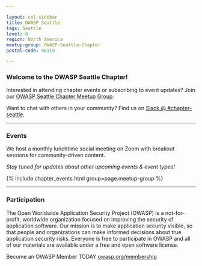```yaml
---

layout: col-sidebar
title: OWASP Seattle
tags: Seattle
level: 0
region: North America
meetup-group: OWASP-Seattle-Chapter
postal-code: 98119

---
```


### Welcome to the OWASP Seattle Chapter!

Interested in attending chapter events or subscribing to event updates? Join our [OWASP Seattle Chapter Meetup Group](https://www.meetup.com/OWASP-Seattle-Chapter/).

Want to chat with others in your community? 
Find us on [Slack @ #chapter-seattle](https://bit.ly/owasp-seattle-slack).

---
  
### Events

We host a monthly lunchtime social meeting on Zoom with breakout sessions for community-driven content.

_Stay tuned for updates about other upcoming events & event types!_

{% include chapter_events.html group=page.meetup-group %}

---
  
### Participation

The Open Worldwide Application Security Project (OWASP) is a not-for-profit, worldwide organization focused on improving the security of application software. Our mission is to make application security visible, so that people and organizations can make informed decisions about true application security risks. Everyone is free to participate in OWASP and all of our materials are available under a free and open software license.

Become an OWASP Member TODAY [owasp.org/membership](https://owasp.org/membership)

